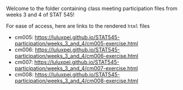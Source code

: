 Welcome to the folder containing class meeting participation files from weeks 3 and 4 of STAT 545!

For ease of access, here are links to the rendered `html` files
- cm005: https://luluxpei.github.io/STAT545-participation/weeks_3_and_4/cm005-exercise.html
- cm006: https://luluxpei.github.io/STAT545-participation/weeks_3_and_4/cm006-exercise.html
- cm007: https://luluxpei.github.io/STAT545-participation/weeks_3_and_4/cm007-exercise.html
- cm008: https://luluxpei.github.io/STAT545-participation/weeks_3_and_4/cm008-exercise.html
